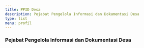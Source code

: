 ```yaml
---
title: PPID Desa
description: Pejabat Pengelola Informasi dan Dokumentasi Desa
type: list
menu: profil
---
```


### Pejabat Pengelola Informasi dan Dokumentasi Desa